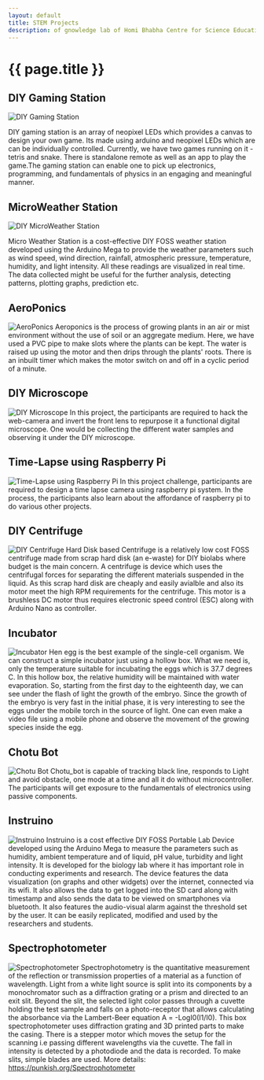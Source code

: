 ```yaml
--- 
layout: default
title: STEM Projects
description: of gnowledge lab of Homi Bhabha Centre for Science Education, TIFR
---
```

# {{ page.title }}

## DIY Gaming Station
![DIY Gaming Station](https://stemgames.metastudio.org/uploads/default/original/2X/e/ebdbcfc85ee04c183b3aea2a692a339386db388e.jpeg)

DIY gaming station is an array of neopixel LEDs which provides a
canvas to design your own game. Its made using arduino and neopixel
LEDs which are can be individually controlled. Currently, we have two
games running on it - tetris and snake. There is standalone remote as
well as an app to play the game.The gaming station can enable one to
pick up electronics, programming, and fundamentals of physics in an
engaging and meaningful manner.

## MicroWeather Station
![DIY MicroWeather Station](https://stemgames.metastudio.org/uploads/default/original/2X/a/a9a3208e581eb4808764effd42adde3ba007cc67.jpeg)

Micro Weather Station is a cost-effective DIY FOSS weather station
developed using the Arduino Mega to provide the weather parameters
such as wind speed, wind direction, rainfall, atmospheric pressure,
temperature, humidity, and light intensity. All these readings are
visualized in real time.  The data collected might be useful for the
further analysis, detecting patterns, plotting graphs, prediction etc.

## AeroPonics
![AeroPonics](https://stemgames.metastudio.org/uploads/default/original/2X/3/3ce9b427629e09cbf34f6af266645ae8fbc8913f.jpeg)
Aeroponics is the process of growing plants in an air or mist environment without the use of soil or an aggregate medium. Here, we have used a PVC pipe to make slots where the plants can be kept. The water is raised up using the motor and then drips through the plants' roots. There is an inbuilt timer which makes the motor switch on and off in a cyclic period of a minute.

## DIY Microscope
![DIY Microscope](https://stemgames.metastudio.org/uploads/default/original/1X/7059619fe3105029698199807c9b59b4bb76e11c.jpeg)
In this project, the participants are required to hack the web-camera and invert the front lens to repurpose it a functional digital microscope.
One would be collecting the different water samples and observing it under the DIY microscope.

## Time-Lapse using Raspberry Pi
![Time-Lapse using Raspberry Pi]()
In this project challenge, participants are required to design a time lapse camera using raspberry pi system. In the process, the participants also learn about the affordance of raspberry pi to do various other projects. 

## DIY Centrifuge
![DIY Centrifuge](https://metastudio.org/uploads/default/original/2X/b/b258334aeae96cd89c3a2aaa1eb9e36a1a72f702.png)
Hard Disk based Centrifuge is a relatively low cost FOSS centrifuge made from scrap hard disk (an e-waste) for DIY biolabs where budget is the main concern. A centrifuge is device which uses the centrifugal forces for separating the different materials suspended in the liquid. As this scrap hard disk are cheaply and easily avialble and also its motor meet the high RPM requirements for the centrifuge. This motor is a brushless DC motor thus requires electronic speed control (ESC) along with  Arduino Nano as controller.

## Incubator
![Incubator](https://stemgames.metastudio.org/uploads/default/original/2X/3/34c6739bc2a0d830e0de69a2eeee756e8d79b4e7.jpeg)
Hen egg is the best example of the single-cell organism. We can construct a simple incubator just using a hollow box. What we need is, only the temperature suitable for incubating the eggs which is 37.7 degrees C. In this hollow box, the relative humidity will be maintained with water evaporation. So, starting from the first day to the eighteenth day, we can see under the flash of light the growth of the embryo. Since the growth of the embryo is very fast in the initial phase, it is very interesting to see the eggs under the mobile torch in the source of light. One can even make a video file using a mobile phone and observe the movement of the growing species inside the egg.

## Chotu Bot
![Chotu Bot](https://metastudio.org/uploads/default/original/2X/4/4d34f06f44867ee5b4ee76db09c0ac09e3c55f36.jpeg)
Chotu_bot is capable of tracking black line, responds to Light and avoid obstacle, one mode at a time and all it do without microcontroller. The participants will get exposure to the fundamentals of electronics using passive components.

## Instruino
![Instruino](https://stemgames.metastudio.org/uploads/default/original/2X/4/4d5e19dca6f89fd8cc31bfffe093e07e70cc14ab.jpeg)
Instruino is a cost effective DIY FOSS Portable Lab Device developed using the Arduino Mega to measure the parameters such as humidity, ambient temperature and of liquid, pH value, turbidity and light intensity. It is developed for the biology lab where it has important role in conducting experiments and research. The device features the data visualization (on graphs and other widgets) over the internet, connected via its wifi. It also allows the data to get logged into the SD card along with timestamp and also sends the data to be viewed on smartphones via bluetooth. It also features the audio-visual alarm against the threshold set by the user. It can be easily replicated, modified and used by the researchers and students.

## Spectrophotometer
![Spectrophotometer](https://metastudio.org/uploads/default/original/2X/2/2b9436f2a07e128202059c2b3b05714b007430c7.png)
Spectrophotometry is the quantitative measurement of the reflection or transmission properties of a material as a function of wavelength. Light from a white light source is split into its components by a monochromator such as a diffraction grating or a prism and directed to an exit slit. Beyond the slit, the selected light color passes through a cuvette holding the test sample and falls on a photo-receptor that allows calculating the absorbance via the Lambert-Beer equation A = -LogI0(I1/I0).
This box spectrophotometer uses diffraction grating and 3D printed parts to make the casing. There is a stepper motor which moves the setup for the scanning i.e passing different wavelengths via the cuvette. The fall in intensity is detected by a photodiode and the data is recorded. To make slits, simple blades are used. 
More details: https://punkish.org/Spectrophotometer
